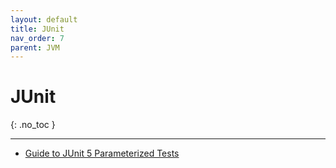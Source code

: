 ```yaml
---
layout: default
title: JUnit
nav_order: 7
parent: JVM
---
```


# JUnit
{: .no_toc }

---

* [Guide to JUnit 5 Parameterized Tests](https://www.baeldung.com/parameterized-tests-junit-5)

